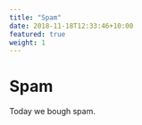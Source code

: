 ```yaml
---
title: "Spam"
date: 2018-11-18T12:33:46+10:00
featured: true
weight: 1
---
```


# Spam

Today we bough spam.
